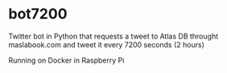# bot7200
Twitter bot in Python that requests a tweet to Atlas DB throught maslabook.com and tweet it every 7200 seconds (2 hours)

Running on Docker in Raspberry Pi
